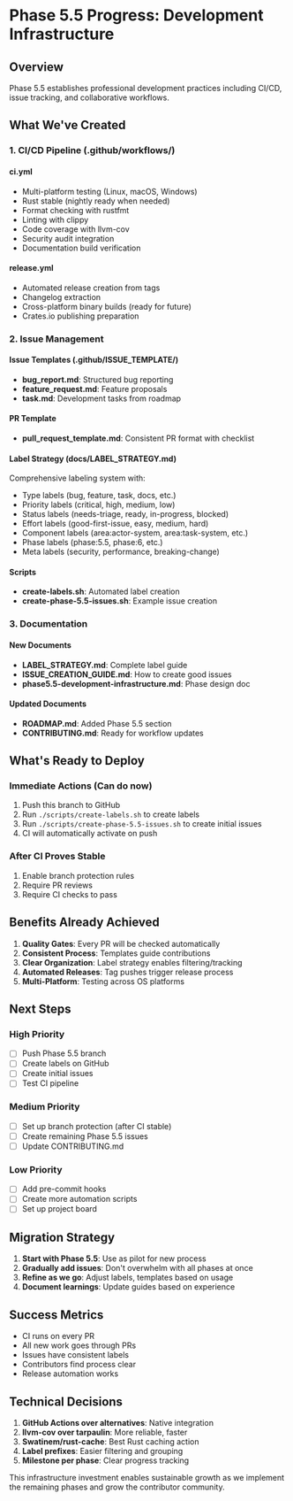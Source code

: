 # Phase 5.5 Progress: Development Infrastructure

## Overview

Phase 5.5 establishes professional development practices including CI/CD, issue tracking, and collaborative workflows.

## What We've Created

### 1. CI/CD Pipeline (.github/workflows/)

#### ci.yml
- Multi-platform testing (Linux, macOS, Windows)
- Rust stable (nightly ready when needed)
- Format checking with rustfmt
- Linting with clippy
- Code coverage with llvm-cov
- Security audit integration
- Documentation build verification

#### release.yml
- Automated release creation from tags
- Changelog extraction
- Cross-platform binary builds (ready for future)
- Crates.io publishing preparation

### 2. Issue Management

#### Issue Templates (.github/ISSUE_TEMPLATE/)
- **bug_report.md**: Structured bug reporting
- **feature_request.md**: Feature proposals
- **task.md**: Development tasks from roadmap

#### PR Template
- **pull_request_template.md**: Consistent PR format with checklist

#### Label Strategy (docs/LABEL_STRATEGY.md)
Comprehensive labeling system with:
- Type labels (bug, feature, task, docs, etc.)
- Priority labels (critical, high, medium, low)
- Status labels (needs-triage, ready, in-progress, blocked)
- Effort labels (good-first-issue, easy, medium, hard)
- Component labels (area:actor-system, area:task-system, etc.)
- Phase labels (phase:5.5, phase:6, etc.)
- Meta labels (security, performance, breaking-change)

#### Scripts
- **create-labels.sh**: Automated label creation
- **create-phase-5.5-issues.sh**: Example issue creation

### 3. Documentation

#### New Documents
- **LABEL_STRATEGY.md**: Complete label guide
- **ISSUE_CREATION_GUIDE.md**: How to create good issues
- **phase5.5-development-infrastructure.md**: Phase design doc

#### Updated Documents
- **ROADMAP.md**: Added Phase 5.5 section
- **CONTRIBUTING.md**: Ready for workflow updates

## What's Ready to Deploy

### Immediate Actions (Can do now)
1. Push this branch to GitHub
2. Run `./scripts/create-labels.sh` to create labels
3. Run `./scripts/create-phase-5.5-issues.sh` to create initial issues
4. CI will automatically activate on push

### After CI Proves Stable
1. Enable branch protection rules
2. Require PR reviews
3. Require CI checks to pass

## Benefits Already Achieved

1. **Quality Gates**: Every PR will be checked automatically
2. **Consistent Process**: Templates guide contributions
3. **Clear Organization**: Label strategy enables filtering/tracking
4. **Automated Releases**: Tag pushes trigger release process
5. **Multi-Platform**: Testing across OS platforms

## Next Steps

### High Priority
- [ ] Push Phase 5.5 branch
- [ ] Create labels on GitHub
- [ ] Create initial issues
- [ ] Test CI pipeline

### Medium Priority
- [ ] Set up branch protection (after CI stable)
- [ ] Create remaining Phase 5.5 issues
- [ ] Update CONTRIBUTING.md

### Low Priority
- [ ] Add pre-commit hooks
- [ ] Create more automation scripts
- [ ] Set up project board

## Migration Strategy

1. **Start with Phase 5.5**: Use as pilot for new process
2. **Gradually add issues**: Don't overwhelm with all phases at once
3. **Refine as we go**: Adjust labels, templates based on usage
4. **Document learnings**: Update guides based on experience

## Success Metrics

- CI runs on every PR
- All new work goes through PRs
- Issues have consistent labels
- Contributors find process clear
- Release automation works

## Technical Decisions

1. **GitHub Actions over alternatives**: Native integration
2. **llvm-cov over tarpaulin**: More reliable, faster
3. **Swatinem/rust-cache**: Best Rust caching action
4. **Label prefixes**: Easier filtering and grouping
5. **Milestone per phase**: Clear progress tracking

This infrastructure investment enables sustainable growth as we implement the remaining phases and grow the contributor community.